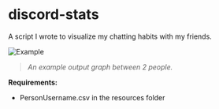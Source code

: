 # discord-stats
A script I wrote to visualize my chatting habits with my friends.

![Example](https://i.imgur.com/tkNeFHX.png)

>*An example output graph between 2 people.*


**Requirements:**  
* PersonUsername.csv in the resources folder
